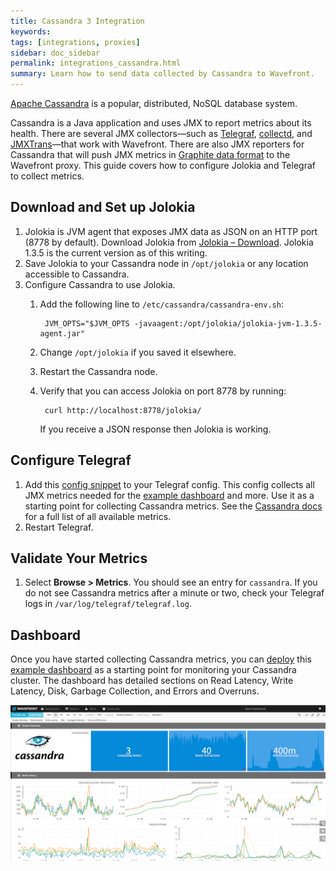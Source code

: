 ```yaml
---
title: Cassandra 3 Integration
keywords:
tags: [integrations, proxies]
sidebar: doc_sidebar
permalink: integrations_cassandra.html
summary: Learn how to send data collected by Cassandra to Wavefront.
---
```


[Apache Cassandra](http://cassandra.apache.org/) is a popular, distributed, NoSQL database system. 
 
Cassandra is a Java application and uses JMX to report metrics about its health. There are several JMX collectors&mdash;such as [Telegraf](integrations_telegraf.html), [collectd](https://github.com/collectd/collectd), and [JMXTrans](integrations_jmxtrans.html)&mdash;that work with Wavefront. There are also JMX reporters for Cassandra that will push JMX metrics in [Graphite data format](integrations_graphite.html) to the Wavefront proxy. This guide covers how to configure Jolokia and Telegraf to collect metrics.
 
## Download and Set up Jolokia

1. Jolokia is JVM agent that exposes JMX data as JSON on an HTTP port (8778 by default). Download Jolokia from [Jolokia – Download](https://jolokia.org/download.html). Jolokia 1.3.5 is the current version as of this writing.
1. Save Jolokia to your Cassandra node in `/opt/jolokia` or any location accessible to Cassandra.
1. Configure Cassandra to use Jolokia.
    1. Add the following line to `/etc/cassandra/cassandra-env.sh`:

            JVM_OPTS="$JVM_OPTS -javaagent:/opt/jolokia/jolokia-jvm-1.3.5-agent.jar"
    1. Change `/opt/jolokia` if you saved it elsewhere.
    1. Restart the Cassandra node.
    1. Verify that you can access Jolokia on port 8778 by running:

            curl http://localhost:8778/jolokia/

       If you receive a JSON response then Jolokia is working.

## Configure Telegraf

1. Add this [config snippet](https://raw.githubusercontent.com/wavefrontHQ/integrations/master/cassandra3/telegraf/10-cassandra.conf) to your Telegraf config. This config collects all JMX metrics needed for the [example dashboard](#dashboard) and more. Use it as a starting point for collecting Cassandra metrics. See the [Cassandra docs](https://wiki.apache.org/cassandra/Metrics) for a full list of all available metrics.
2. Restart Telegraf. 

## Validate Your Metrics
1. Select **Browse > Metrics**. You should see an entry for `cassandra`. If you do not see Cassandra metrics after a minute or two, check your Telegraf logs in `/var/log/telegraf/telegraf.log`.
 
## Dashboard
Once you have started collecting Cassandra metrics, you can [deploy](dashboards_managing#deploying-a-dashboard) this [example dashboard](https://raw.githubusercontent.com/wavefrontHQ/integrations/master/cassandra3/dashboards/cassandra-telegraf.json) as a starting point for monitoring your Cassandra cluster. The dashboard has detailed sections on Read Latency, Write Latency, Disk, Garbage Collection, and Errors and Overruns.

![cassandra db](images/db_cassandra.png)


